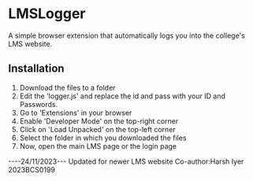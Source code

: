 # LMSLogger
A simple browser extension that automatically logs you into the college's LMS website.

## Installation
1. Download the files to a folder
2. Edit the 'logger.js' and replace the id and pass with your ID and Passwords.
3. Go to 'Extensions' in your browser
4. Enable 'Developer Mode' on the top-right corner
5. Click on 'Load Unpacked' on the top-left corner
6. Select the folder in which you downloaded the files
7. Now, open the main LMS page or the login page

----24/11/2023---
Updated for newer LMS website 
Co-author:Harsh Iyer 2023BCS0199

